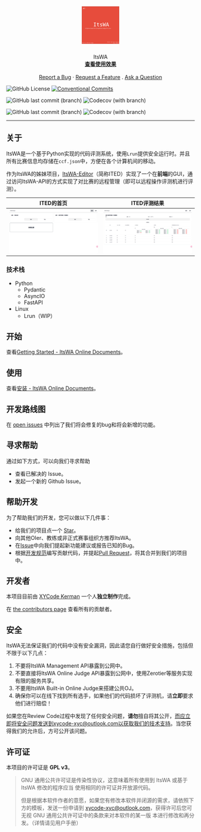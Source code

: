 <h1 align="center">
  <a href="https://github.com/XYCode-Kerman/ItsWA">
    <img src="docs/logo.svg" alt="Logo" width="100" height="100">
  </a>
</h1>

<div align="center">
  ItsWA
  <br />
  <a href="#about"><strong>查看使用效果</strong></a>
  <br />
  <br />
  <a href="https://github.com/XYCode-Kerman/ItsWA/issues/new?assignees=&labels=bug&template=01_BUG_REPORT.md&title=bug%3A+">Report a Bug</a>
  ·
  <a href="https://github.com/XYCode-Kerman/ItsWA/issues/new?assignees=&labels=enhancement&template=02_FEATURE_REQUEST.md&title=feat%3A+">Request a Feature</a>
  .
  <a href="https://github.com/XYCode-Kerman/ItsWA/issues/new?assignees=&labels=question&template=04_SUPPORT_QUESTION.md&title=support%3A+">Ask a Question</a>
</div>

![GitHub License](https://img.shields.io/github/license/XYCode-Kerman/ItsWA?style=flat-square) [![Conventional Commits](https://img.shields.io/badge/Conventional%20Commits-1.0.0-%23FE5196?logo=conventionalcommits&logoColor=white&style=flat-square)](https://conventionalcommits.org)

![GitHub last commit (branch)](https://img.shields.io/github/last-commit/XYCode-Kerman/ItsWA/master?style=flat-square&label=Last%20Commit%20on%20Master) ![Codecov (with branch)](https://img.shields.io/codecov/c/github/XYCode-Kerman/ItsWA/master?style=flat-square&label=Coverage%20on%20Master)

![GitHub last commit (branch)](https://img.shields.io/github/last-commit/XYCode-Kerman/ItsWA/develop?style=flat-square&label=Last%20Commit%20on%20Develop) ![Codecov (with branch)](https://img.shields.io/codecov/c/github/XYCode-Kerman/ItsWA/develop?style=flat-square&label=Coverage%20on%20Develop)

</div>

---

## 关于

ItsWA是一个基于Python实现的代码评测系统，使用`Lrun`提供安全运行时。并且所有比赛信息均存储在`ccf.json`中，方便在各个计算机间的移动。

作为ItsWA的姊妹项目，[ItsWA-Editor](https://github.com/XYCode-Kerman/ItsWA-Editor/)（简称ITED）实现了一个在**前端**的GUI，通过访问ItsWA-API的方式实现了对比赛的远程管理（即可以远程操作评测机进行评测）。

|                          ITED的首页                          |                         ITED评测结果                         |
| :----------------------------------------------------------: | :----------------------------------------------------------: |
| ![image-20240415134229646](./docs/images/image-20240415134229646.png) | ![image-20240415134359382](./docs/images/image-20240415134359382.png) |

### 技术栈

* Python
  * Pydantic
  * AsyncIO
  * FastAPI
* Linux
  * Lrun（WIP）

## 开始

查看[Getting Started - ItsWA Online Documents](https://docs.itswa.xycode.club/)。

## 使用

查看[安装 - ItsWA Online Documents](https://docs.itswa.xycode.club/how-to-use/install/)。

## 开发路线图

在 [open issues](https://github.com/XYCode-Kerman/ItsWA/issues) 中列出了我们将会修复的bug和将会新增的功能。

## 寻求帮助

通过如下方式，可以向我们寻求帮助

- 查看已解决的 Issue。
- 发起一个新的 Github Issue。

## 帮助开发

为了帮助我们的开发，您可以做以下几件事：

- 给我们的项目点一个 [Star](https://github.com/XYCode-Kerman/ItsWA)。
- 向其他OIer、教练或非正式赛事组织方推荐ItsWA。
- 在[Issue](https://github.com/XYCode-Kerman/ItsWA/issues)中向我们提起新功能建议或报告已知的Bug。
- 根据[开发规范](https://docs.itswa.xycode.club/develop/rules/)编写贡献代码，并提起[Pull Request](https://github.com/XYCode-Kerman/ItsWA/pulls)，将其合并到我们的项目中。

## 开发者

本项目目前由 [XYCode Kerman](https://github.com/XYCode-Kerman) 一个人**独立制作**完成。

在 [the contributors page](https://github.com/XYCode-Kerman/ItsWA/contributors) 查看所有的贡献者。

## 安全

ItsWA无法保证我们的代码中没有安全漏洞，因此请您自行做好安全措施，包括但不限于以下几点：

1. 不要将ItsWA Management API暴露到公网中。
2. 不要直接将ItsWA Online Judge API暴露到公网中，使用Zerotier等服务实现有限的服务共享。
3. 不要用ItsWA Built-in Online Judge来搭建公共OJ。
4. 确保你可以在线下找到所有选手，如果他们的代码损坏了评测机，请**立即**要求他们进行赔偿！

如果您在Review Code过程中发现了任何安全问题，**请勿**擅自将其公开，而应立即将安全问题发送到xycode-xyc@outlook.com以获取我们的技术支持。当您获得我们的允许后，方可公开该问题。

## 许可证

本项目的许可证是 **GPL v3**。

> GNU 通用公共许可证是传染性协议，这意味着所有使用到 ItsWA 或基于 ItsWA 修改的程序应当 使用相同的许可证并开放源代码。
>
> 但是根据本软件作者的意愿，如果您有修改本软件并闭源的需求，请依照下方的模板，发送一份申请到 [xycode-xyc@outlook.com](mailto:xycode-xyc@outlook.com)，获得许可后您可无视 GNU 通用公共许可证中的条款来对本软件的某一版 本进行修改和再分发。（详情请见用户手册）
